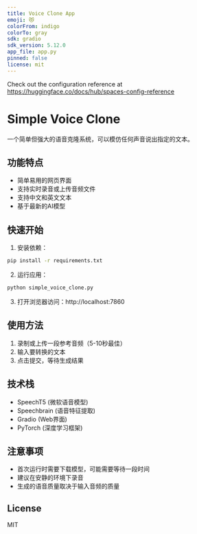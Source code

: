 ```yaml
---
title: Voice Clone App
emoji: 😻
colorFrom: indigo
colorTo: gray
sdk: gradio
sdk_version: 5.12.0
app_file: app.py
pinned: false
license: mit
---
```


Check out the configuration reference at https://huggingface.co/docs/hub/spaces-config-reference

# Simple Voice Clone

一个简单但强大的语音克隆系统，可以模仿任何声音说出指定的文本。

## 功能特点

- 简单易用的网页界面
- 支持实时录音或上传音频文件
- 支持中文和英文文本
- 基于最新的AI模型

## 快速开始

1. 安装依赖：
```bash
pip install -r requirements.txt
```

2. 运行应用：
```bash
python simple_voice_clone.py
```

3. 打开浏览器访问：http://localhost:7860

## 使用方法

1. 录制或上传一段参考音频（5-10秒最佳）
2. 输入要转换的文本
3. 点击提交，等待生成结果

## 技术栈

- SpeechT5 (微软语音模型)
- Speechbrain (语音特征提取)
- Gradio (Web界面)
- PyTorch (深度学习框架)

## 注意事项

- 首次运行时需要下载模型，可能需要等待一段时间
- 建议在安静的环境下录音
- 生成的语音质量取决于输入音频的质量

## License

MIT
